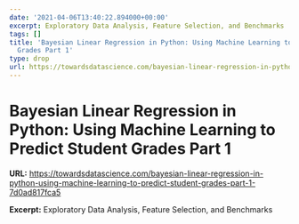 ```yaml
---
date: '2021-04-06T13:40:22.894000+00:00'
excerpt: Exploratory Data Analysis, Feature Selection, and Benchmarks
tags: []
title: 'Bayesian Linear Regression in Python: Using Machine Learning to Predict Student
  Grades Part 1'
type: drop
url: https://towardsdatascience.com/bayesian-linear-regression-in-python-using-machine-learning-to-predict-student-grades-part-1-7d0ad817fca5
---
```


# Bayesian Linear Regression in Python: Using Machine Learning to Predict Student Grades Part 1

**URL:** https://towardsdatascience.com/bayesian-linear-regression-in-python-using-machine-learning-to-predict-student-grades-part-1-7d0ad817fca5

**Excerpt:** Exploratory Data Analysis, Feature Selection, and Benchmarks
